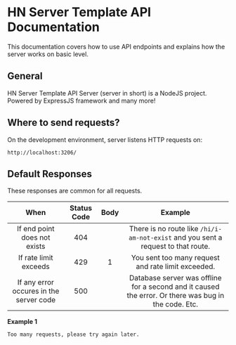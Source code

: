# HN Server Template API Documentation

This documentation covers how to use API endpoints and explains how the server works on basic level.

## General

HN Server Template API Server (server in short) is a NodeJS project. Powered by ExpressJS framework and many more!

## Where to send requests?

On the development environment, server listens HTTP requests on:

```
http://localhost:3206/
```

## Default Responses

These responses are common for all requests.

| When | Status Code | Body | Example |
| :-: | :-: | :-: | :-: |
| If end point does not exists | 404 |  | There is no route like ```/hi/i-am-not-exist``` and you sent a request to that route. |
| If rate limit exceeds | 429 | 1 | You sent too many request and rate limit exceeded. |
| If any error occures in the server code | 500 |  | Database server was offline for a second and it caused the error. Or there was bug in the code. Etc. |

**Example 1**

```
Too many requests, please try again later.
```
